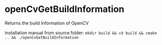 # openCvGetBuildInformation
Returns the build Information of OpenCV

Installation manual from source folder: `mkdir build && cd build && cmake .. && ./openCvGetBuildInformation`
